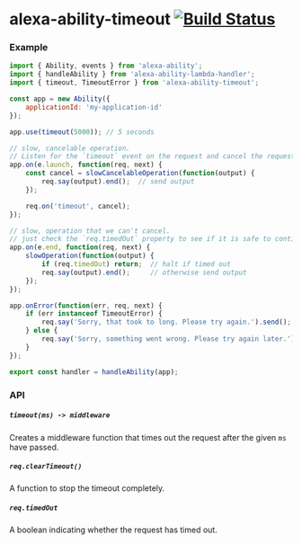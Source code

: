 # alexa-ability-timeout [![Build Status](https://travis-ci.org/nickclaw/alexa-ability-timeout.svg?branch=master)](https://travis-ci.org/nickclaw/alexa-ability-timeout)

### Example

```js
import { Ability, events } from 'alexa-ability';
import { handleAbility } from 'alexa-ability-lambda-handler';
import { timeout, TimeoutError } from 'alexa-ability-timeout';

const app = new Ability({
    applicationId: 'my-application-id'
});

app.use(timeout(5000)); // 5 seconds

// slow, cancelable operation.
// Listen for the `timeout` event on the request and cancel the request appropriately
app.on(e.launch, function(req, next) {
    const cancel = slowCancelableOperation(function(output) {
        req.say(output).end();  // send output
    });

    req.on('timeout', cancel);
});

// slow, operation that we can't cancel.
// just check the `req.timedOut` property to see if it is safe to continue
app.on(e.end, function(req, next) {
    slowOperation(function(output) {
        if (req.timedOut) return;  // halt if timed out
        req.say(output).end();     // otherwise send output
    });
});

app.onError(function(err, req, next) {
    if (err instanceof TimeoutError) {
        req.say('Sorry, that took to long. Please try again.').send();
    } else {
        req.say('Sorry, something went wrong. Please try again later.').end();
    }
});

export const handler = handleAbility(app);

```

### API

##### `timeout(ms) -> middleware`
Creates a middleware function that times out the request after
the given `ms` have passed.

##### `req.clearTimeout()`
A function to stop the timeout completely.

##### `req.timedOut`
A boolean indicating whether the request has timed out.
